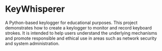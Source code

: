 # KeyWhisperer
A Python-based keylogger for educational purposes. This project demonstrates how to create a keylogger to monitor and record keyboard strokes. It is intended to help users understand the underlying mechanisms and promote responsible and ethical use in areas such as network security and system administration.

